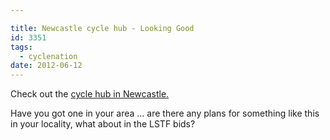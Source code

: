 ```yaml
---

title: Newcastle cycle hub - Looking Good
id: 3351
tags:
  - cyclenation
date: 2012-06-12
---
```


Check out the [cycle hub in Newcastle.](http://www.thecyclehub.org/)

Have you got one in your area &hellip; are there any plans for something like this in your locality, what about in the LSTF bids?
